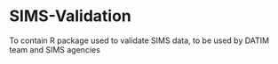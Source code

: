 # SIMS-Validation
To contain R package used to validate SIMS data, to be used by DATIM team and SIMS agencies
